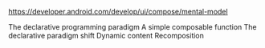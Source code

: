 https://developer.android.com/develop/ui/compose/mental-model

The declarative programming paradigm
A simple composable function
The declarative paradigm shift
Dynamic content
Recomposition